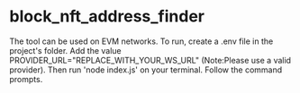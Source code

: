 # block_nft_address_finder
The tool can be used on EVM networks. 
To run, create a .env file in the project's folder. Add the value PROVIDER_URL="REPLACE_WITH_YOUR_WS_URL" (Note:Please use a valid provider).
Then run 'node index.js' on your terminal. Follow the command prompts.
